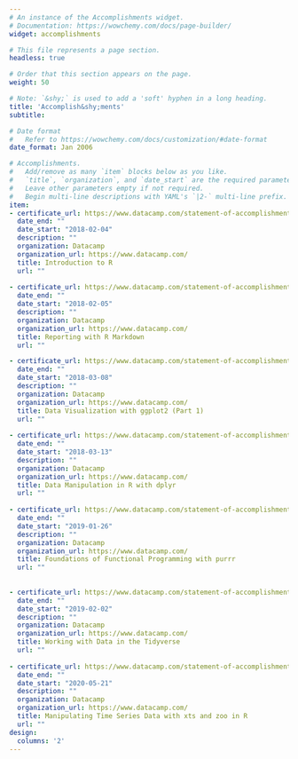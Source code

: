 ```yaml
---
# An instance of the Accomplishments widget.
# Documentation: https://wowchemy.com/docs/page-builder/
widget: accomplishments

# This file represents a page section.
headless: true

# Order that this section appears on the page.
weight: 50

# Note: `&shy;` is used to add a 'soft' hyphen in a long heading.
title: 'Accomplish&shy;ments'
subtitle:

# Date format
#   Refer to https://wowchemy.com/docs/customization/#date-format
date_format: Jan 2006

# Accomplishments.
#   Add/remove as many `item` blocks below as you like.
#   `title`, `organization`, and `date_start` are the required parameters.
#   Leave other parameters empty if not required.
#   Begin multi-line descriptions with YAML's `|2-` multi-line prefix.
item:
- certificate_url: https://www.datacamp.com/statement-of-accomplishment/course/5583ba3e331518d14fff6e2ac551e4b2d1676702
  date_end: ""
  date_start: "2018-02-04"
  description: ""
  organization: Datacamp
  organization_url: https://www.datacamp.com/
  title: Introduction to R
  url: ""
  
- certificate_url: https://www.datacamp.com/statement-of-accomplishment/course/bba934427eaf88ab398297fe0b819ae899a58f69
  date_end: ""
  date_start: "2018-02-05"
  description: ""
  organization: Datacamp
  organization_url: https://www.datacamp.com/
  title: Reporting with R Markdown
  url: ""

- certificate_url: https://www.datacamp.com/statement-of-accomplishment/course/8d220e200e0d140ea574a04465acbd894c8609cf
  date_end: ""
  date_start: "2018-03-08"
  description: ""
  organization: Datacamp
  organization_url: https://www.datacamp.com/
  title: Data Visualization with ggplot2 (Part 1)
  url: ""
  
- certificate_url: https://www.datacamp.com/statement-of-accomplishment/course/759b90ca8ddf4d543573feb7cb1f3d09c8e6bf6a
  date_end: ""
  date_start: "2018-03-13"
  description: ""
  organization: Datacamp
  organization_url: https://www.datacamp.com/
  title: Data Manipulation in R with dplyr
  url: ""
  
- certificate_url: https://www.datacamp.com/statement-of-accomplishment/course/e6c4844504b25c2a9998d151fd2108bd2f88a8b1
  date_end: ""
  date_start: "2019-01-26"
  description: ""
  organization: Datacamp
  organization_url: https://www.datacamp.com/
  title: Foundations of Functional Programming with purrr
  url: ""
  
  
- certificate_url: https://www.datacamp.com/statement-of-accomplishment/course/b15bd6ebb746a4c08f156173f97c71a8efca8275
  date_end: ""
  date_start: "2019-02-02"
  description: ""
  organization: Datacamp
  organization_url: https://www.datacamp.com/
  title: Working with Data in the Tidyverse
  url: ""
  
- certificate_url: https://www.datacamp.com/statement-of-accomplishment/course/5ba43c35658f16bfcba3991d872883f668531507
  date_end: ""
  date_start: "2020-05-21"
  description: ""
  organization: Datacamp
  organization_url: https://www.datacamp.com/
  title: Manipulating Time Series Data with xts and zoo in R
  url: ""
design:
  columns: '2' 
---
```

